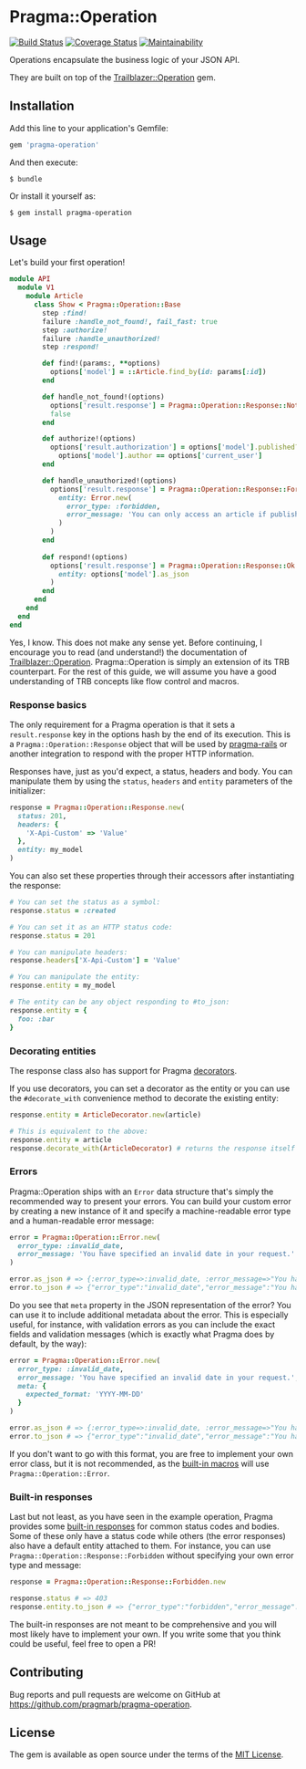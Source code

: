 # Pragma::Operation

[![Build Status](https://travis-ci.org/pragmarb/pragma-operation.svg?branch=master)](https://travis-ci.org/pragmarb/pragma-operation)
[![Coverage Status](https://coveralls.io/repos/github/pragmarb/pragma-operation/badge.svg?branch=master)](https://coveralls.io/github/pragmarb/pragma-operation?branch=master)
[![Maintainability](https://api.codeclimate.com/v1/badges/e51e8d7489eb72ab97ba/maintainability)](https://codeclimate.com/github/pragmarb/pragma-operation/maintainability)

Operations encapsulate the business logic of your JSON API.

They are built on top of the [Trailblazer::Operation](https://github.com/trailblazer/trailblazer-operation) gem.

## Installation

Add this line to your application's Gemfile:

```ruby
gem 'pragma-operation'
```

And then execute:

```console
$ bundle
```

Or install it yourself as:

```console
$ gem install pragma-operation
```

## Usage

Let's build your first operation!

```ruby
module API
  module V1
    module Article
      class Show < Pragma::Operation::Base
        step :find!
        failure :handle_not_found!, fail_fast: true
        step :authorize!
        failure :handle_unauthorized!
        step :respond!

        def find!(params:, **options)
          options['model'] = ::Article.find_by(id: params[:id])
        end

        def handle_not_found!(options)
          options['result.response'] = Pragma::Operation::Response::NotFound.new
          false
        end

        def authorize!(options)
          options['result.authorization'] = options['model'].published? || 
            options['model'].author == options['current_user']
        end

        def handle_unauthorized!(options)
          options['result.response'] = Pragma::Operation::Response::Forbidden.new(
            entity: Error.new(
              error_type: :forbidden,
              error_message: 'You can only access an article if published or authored by you.'
            )
          )
        end
  
        def respond!(options)
          options['result.response'] = Pragma::Operation::Response::Ok.new(
            entity: options['model'].as_json
          )
        end
      end
    end
  end
end
```

Yes, I know. This does not make any sense yet. Before continuing, I encourage you to read (and
understand!) the documentation of [Trailblazer::Operation](http://trailblazer.to/gems/operation/2.0/index.html).
Pragma::Operation is simply an extension of its TRB counterpart. For the rest of this guide, we will
assume you have a good understanding of TRB concepts like flow control and macros.

### Response basics

The only requirement for a Pragma operation is that it sets a `result.response` key in the options
hash by the end of its execution. This is a `Pragma::Operation::Response` object that will be used
by [pragma-rails](https://github.com/pragmarb/pragma-rails) or another integration to respond with
the proper HTTP information.

Responses have, just as you'd expect, a status, headers and body. You can manipulate them by using
the `status`, `headers` and `entity` parameters of the initializer:

```ruby
response = Pragma::Operation::Response.new(
  status: 201,
  headers: {
    'X-Api-Custom' => 'Value'
  },
  entity: my_model
)
```

You can also set these properties through their accessors after instantiating the response:

```ruby
# You can set the status as a symbol:
response.status = :created

# You can set it as an HTTP status code:
response.status = 201

# You can manipulate headers:
response.headers['X-Api-Custom'] = 'Value'

# You can manipulate the entity:
response.entity = my_model

# The entity can be any object responding to #to_json:
response.entity = {
  foo: :bar
}
```

### Decorating entities

The response class also has support for Pragma [decorators](https://github.com/pragmarb/pragma-decorator).

If you use decorators, you can set a decorator as the entity or you can use the `#decorate_with`
convenience method to decorate the existing entity:

```ruby
response.entity = ArticleDecorator.new(article)

# This is equivalent to the above:
response.entity = article
response.decorate_with(ArticleDecorator) # returns the response itself for chaining
```

### Errors

Pragma::Operation ships with an `Error` data structure that's simply the recommended way to present
your errors. You can build your custom error by creating a new instance of it and specify a 
machine-readable error type and a human-readable error message:

```ruby
error = Pragma::Operation::Error.new(
  error_type: :invalid_date,
  error_message: 'You have specified an invalid date in your request.'
)

error.as_json # => {:error_type=>:invalid_date, :error_message=>"You have specified an invalid date in your request.", :meta=>{}}
error.to_json # => {"error_type":"invalid_date","error_message":"You have specified an invalid date in your request.","meta":{}} 
```

Do you see that `meta` property in the JSON representation of the error? You can use it to include
additional metadata about the error. This is especially useful, for instance, with validation errors
as you can include the exact fields and validation messages (which is exactly what Pragma does by
default, by the way):

```ruby
error = Pragma::Operation::Error.new(
  error_type: :invalid_date,
  error_message: 'You have specified an invalid date in your request.',
  meta: {
    expected_format: 'YYYY-MM-DD'
  }
)

error.as_json # => {:error_type=>:invalid_date, :error_message=>"You have specified an invalid date in your request.", :meta=>{:expected_format=>"YYYY-MM-DD"}}
error.to_json # => {"error_type":"invalid_date","error_message":"You have specified an invalid date in your request.","meta":{"expected_format":"YYYY-MM-DD"}}
```

If you don't want to go with this format, you are free to implement your own error class, but it is
not recommended, as the [built-in macros](https://github.com/pragmarb/pragma/tree/master/lib/pragma/operation/macro) 
will use `Pragma::Operation::Error`.

### Built-in responses

Last but not least, as you have seen in the example operation, Pragma provides some 
[built-in responses](https://github.com/pragmarb/pragma-operation/tree/master/lib/pragma/operation/response) 
for common status codes and bodies. Some of these only have a status code while others (the error
responses) also have a default entity attached to them. For instance, you can use `Pragma::Operation::Response::Forbidden`
without specifying your own error type and message:

```ruby
response = Pragma::Operation::Response::Forbidden.new

response.status # => 403
response.entity.to_json # => {"error_type":"forbidden","error_message":"You are not authorized to access the requested resource.","meta":{}}
```

The built-in responses are not meant to be comprehensive and you will most likely have to implement
your own. If you write some that you think could be useful, feel free to open a PR!

## Contributing

Bug reports and pull requests are welcome on GitHub at https://github.com/pragmarb/pragma-operation.

## License

The gem is available as open source under the terms of the [MIT License](http://opensource.org/licenses/MIT).
